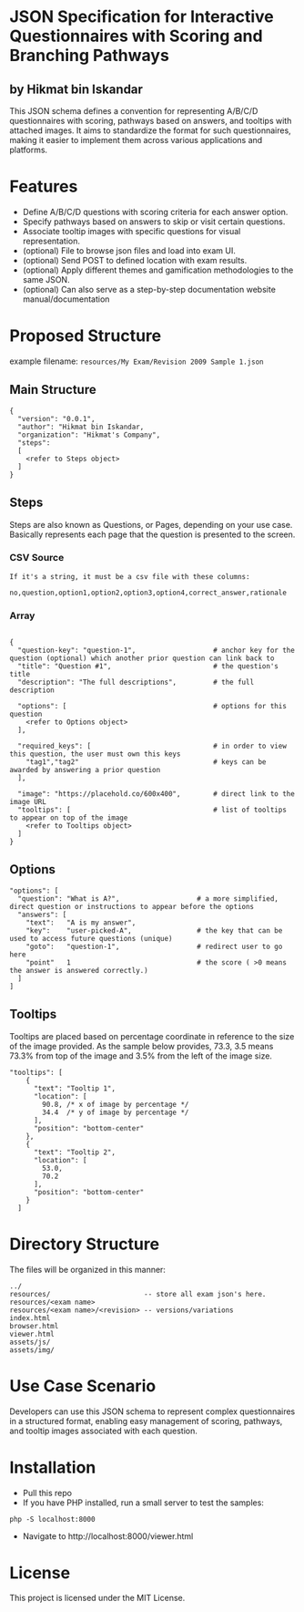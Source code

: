 # JSON Specification for Interactive Questionnaires with Scoring and Branching Pathways
## by Hikmat bin Iskandar

This JSON schema defines a convention for representing A/B/C/D questionnaires with scoring, pathways based on answers, and tooltips with attached images. It aims to standardize the format for such questionnaires, making it easier to implement them across various applications and platforms.

# Features

- Define A/B/C/D questions with scoring criteria for each answer option.
- Specify pathways based on answers to skip or visit certain questions.
- Associate tooltip images with specific questions for visual representation.
- (optional) File to browse json files and load into exam UI.
- (optional) Send POST to defined location with exam results.
- (optional) Apply different themes and gamification methodologies to the same JSON.
- (optional) Can also serve as a step-by-step documentation website manual/documentation

# Proposed Structure

example filename: `resources/My Exam/Revision 2009 Sample 1.json`

## Main Structure

```
{
  "version": "0.0.1",
  "author": "Hikmat bin Iskandar,
  "organization": "Hikmat's Company",
  "steps":
  [
    <refer to Steps object>
  ]
}

```

## Steps

Steps are also known as Questions, or Pages, depending on your use case. Basically represents each page that the question is presented to the screen.

### CSV Source
```
If it's a string, it must be a csv file with these columns:

no,question,option1,option2,option3,option4,correct_answer,rationale
```

### Array
```

{
  "question-key": "question-1",                   # anchor key for the question (optional) which another prior question can link back to
  "title": "Question #1",                         # the question's title
  "description": "The full descriptions",         # the full description
  
  "options": [                                    # options for this question
    <refer to Options object>
  ],

  "required_keys": [                              # in order to view this question, the user must own this keys
    "tag1","tag2"                                 # keys can be awarded by answering a prior question
  ],

  "image": "https://placehold.co/600x400",        # direct link to the image URL
  "tooltips": [                                   # list of tooltips to appear on top of the image
    <refer to Tooltips object>                     
  ]
}
```

## Options

```
"options": [
  "question": "What is A?",                   # a more simplified, direct question or instructions to appear before the options
  "answers": [
    "text":   "A is my answer",
    "key":    "user-picked-A",                # the key that can be used to access future questions (unique)
    "goto":   "question-1",                   # redirect user to go here
    "point"   1                               # the score ( >0 means the answer is answered correctly.)
  ]
]
```

## Tooltips

Tooltips are placed based on percentage coordinate in reference to the size of the image provided. As the sample below provides, 73.3, 3.5 means 73.3% from top of the image and 3.5% from the left of the image size.

```
"tooltips": [
    {
      "text": "Tooltip 1",
      "location": [
        90.8, /* x of image by percentage */
        34.4  /* y of image by percentage */
      ],
      "position": "bottom-center"
    },
    {
      "text": "Tooltip 2",
      "location": [
        53.0,
        70.2
      ],
      "position": "bottom-center"
    }
  ]

```


# Directory Structure

The files will be organized in this manner:

```
../
resources/                       -- store all exam json's here.
resources/<exam name>
resources/<exam name>/<revision> -- versions/variations
index.html
browser.html
viewer.html
assets/js/
assets/img/
```

# Use Case Scenario
Developers can use this JSON schema to represent complex questionnaires in a structured format, enabling easy management of scoring, pathways, and tooltip images associated with each question.

# Installation

- Pull this repo
- If you have PHP installed, run a small server to test the samples:

```
php -S localhost:8000
```
- Navigate to http://localhost:8000/viewer.html


# License
This project is licensed under the MIT License.
